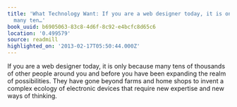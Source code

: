 ```yaml
---
title: 'What Technology Want: If you are a web designer today, it is only because
  many ten…'
book_uuid: b6905063-83c8-4d6f-8c92-e4bcfc8d65c6
location: '0.499579'
source: readmill
highlighted_on: '2013-02-17T05:50:44.000Z'
---
```


If you are a web designer today, it is only because many tens of thousands of other people around you and before you have been expanding the realm of possibilities. They have gone beyond farms and home shops to invent a complex ecology of electronic devices that require new expertise and new ways of thinking.